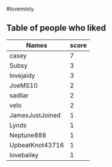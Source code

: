 #lovemisty
## Table of people who liked
Names | score
--- | ---
casey | 7
Subsy | 3
lovejaidy | 3
JoeMS10 | 2
sadliar | 2
velo | 2
JamesJustJoined | 1
Lynds | 1
Neptune888 | 1
UpbeatKnot43716 | 1
lovebailey | 1

